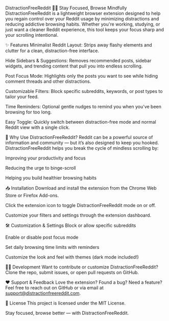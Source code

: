 DistractionFreeReddit
🧘‍♂️ Stay Focused, Browse Mindfully
DistractionFreeReddit is a lightweight browser extension designed to help you regain control over your Reddit usage by minimizing distractions and reducing addictive browsing habits. Whether you're working, studying, or just want a cleaner Reddit experience, this tool keeps your focus sharp and your scrolling intentional.

✨ Features
Minimalist Reddit Layout: Strips away flashy elements and clutter for a clean, distraction-free interface.

Hide Sidebars & Suggestions: Removes recommended posts, sidebar widgets, and trending content that pull you into endless scrolling.

Post Focus Mode: Highlights only the posts you want to see while hiding comment threads and other distractions.

Customizable Filters: Block specific subreddits, keywords, or post types to tailor your feed.

Time Reminders: Optional gentle nudges to remind you when you've been browsing for too long.

Easy Toggle: Quickly switch between distraction-free mode and normal Reddit view with a single click.

🚀 Why Use DistractionFreeReddit?
Reddit can be a powerful source of information and community — but it’s also designed to keep you hooked. DistractionFreeReddit helps you break the cycle of mindless scrolling by:

Improving your productivity and focus

Reducing the urge to binge-scroll

Helping you build healthier browsing habits

📥 Installation
Download and install the extension from the Chrome Web Store or Firefox Add-ons.

Click the extension icon to toggle DistractionFreeReddit mode on or off.

Customize your filters and settings through the extension dashboard.

🛠️ Customization & Settings
Block or allow specific subreddits

Enable or disable post focus mode

Set daily browsing time limits with reminders

Customize the look and feel with themes (dark mode included!)

👩‍💻 Development
Want to contribute or customize DistractionFreeReddit?
Clone the repo, submit issues, or open pull requests on GitHub.

❤️ Support & Feedback
Love the extension? Found a bug? Need a feature?
Feel free to reach out on GitHub or via email at support@distractionfreereddit.com.

📜 License
This project is licensed under the MIT License.

Stay focused, browse better — with DistractionFreeReddit.

